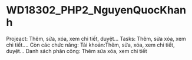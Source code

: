 # WD18302_PHP2_NguyenQuocKhanh
Projeact: Thêm, sửa, xóa, xem chi tiết, duyệt...
Tasks: Thêm, sửa xóa, xem chi tiết....
Còn các chức năng: 
Tài khoản:Thêm, sửa, xóa, xem chi tiết, duyệt...
Danh sách phân công: Thêm sửa xóa, xem chi tiết
